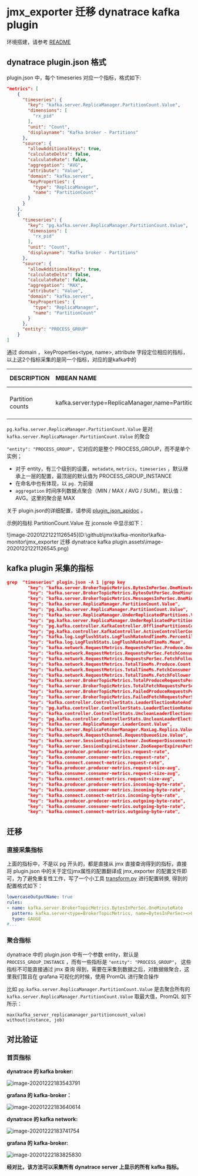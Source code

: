 # jmx_exporter 迁移 dynatrace kafka plugin

环境搭建，请参考 [README](README.md)

## dynatrace plugin.json 格式

plugin.json 中，每个 timeseries 对应一个指标，格式如下:

```json
"metrics": [
    {
      "timeseries": {
        "key": "kafka.server.ReplicaManager.PartitionCount.Value",
        "dimensions": [
          "rx_pid"
        ],
        "unit": "Count",
        "displayname": "Kafka broker - Partitions"
      },
      "source": {
        "allowAdditionalKeys": true,
        "calculateDelta": false,
        "calculateRate": false,
        "aggregation": "AVG",
        "attribute": "Value",
        "domain": "kafka.server",
        "keyProperties": {
          "type": "ReplicaManager",
          "name": "PartitionCount"
        }
      }
    },
    {
      "timeseries": {
        "key": "pg.kafka.server.ReplicaManager.PartitionCount.Value",
        "dimensions": [
          "rx_pid"
        ],
        "unit": "Count",
        "displayname": "Kafka broker - Partitions"
      },
      "source": {
        "allowAdditionalKeys": true,
        "calculateDelta": false,
        "calculateRate": false,
        "aggregation": "MAX",
        "attribute": "Value",
        "domain": "kafka.server",
        "keyProperties": {
          "type": "ReplicaManager",
          "name": "PartitionCount"
        }
      },
      "entity": "PROCESS_GROUP"
    }
]    
```

通过   domain ， keyProperties<type, name>,   attribute    字段定位相应的指标，以上这2个指标采集的是同一个指标，对应的是kafka中的

| DESCRIPTION      | MBEAN NAME                                           | NORMAL VALUE               |
| :--------------- | :--------------------------------------------------- | :------------------------- |
| Partition counts | kafka.server:type=ReplicaManager,name=PartitionCount | mostly even across brokers |

`pg.kafka.server.ReplicaManager.PartitionCount.Value` 是对  `kafka.server.ReplicaManager.PartitionCount.Value` 的聚合

`"entity": "PROCESS_GROUP"`，它对应的是整个 PROCESS_GROUP，而不是单个实例；

- 对于  entity，有三个级别的设置，`metadate`, `metrics`，`timeseries` ，默认继承上一层的配置，最顶层的默认值为 PROCESS_GROUP_INSTANCE
- 在命名中也有体现，以 `pg.` 为前缀
- `aggregation`  时间序列数据点聚合（MIN / MAX / AVG / SUM）。默认值：AVG。这里的聚合是 MAX

关于 plugin.json的详细配置，请参阅 [plugin_json_apidoc](https://dynatrace.github.io/plugin-sdk/api/plugin_json_apidoc.html) 。

示例的指标  PartitionCount.Value 在 jconsole 中显示如下：

![image-20201221221126545](D:\github\jmx\kafka-monitor\kafka-monitor\jmx_exporter 迁移 dynatrace kafka plugin.assets\image-20201221221126545.png)



## kafka plugin 采集的指标

```json
grep  "timeseries" plugin.json -A 1 |grep key
        "key": "kafka.server.BrokerTopicMetrics.BytesInPerSec.OneMinuteRate",
        "key": "kafka.server.BrokerTopicMetrics.BytesOutPerSec.OneMinuteRate",
        "key": "kafka.server.BrokerTopicMetrics.MessagesInPerSec.OneMinuteRate",
        "key": "kafka.server.ReplicaManager.PartitionCount.Value",
        "key": "pg.kafka.server.ReplicaManager.PartitionCount.Value",
        "key": "kafka.server.ReplicaManager.UnderReplicatedPartitions.Value",
        "key": "pg.kafka.server.ReplicaManager.UnderReplicatedPartitions.Value",
        "key": "pg.kafka.controller.KafkaController.OfflinePartitionsCount.Value",
        "key": "pg.kafka.controller.KafkaController.ActiveControllerCount.Value",
        "key": "kafka.log.LogFlushStats.LogFlushRateAndTimeMs.Percentile95th",
        "key": "kafka.log.LogFlushStats.LogFlushRateAndTimeMs.Mean",
        "key": "kafka.network.RequestMetrics.RequestsPerSec.Produce.OneMinuteRate.request",
        "key": "kafka.network.RequestMetrics.RequestsPerSec.FetchConsumer.OneMinuteRate.request",
        "key": "kafka.network.RequestMetrics.RequestsPerSec.FetchFollower.OneMinuteRate.request",
        "key": "kafka.network.RequestMetrics.TotalTimeMs.Produce.Count.request",
        "key": "kafka.network.RequestMetrics.TotalTimeMs.FetchConsumer.Count.request",
        "key": "kafka.network.RequestMetrics.TotalTimeMs.FetchFollower.Count.request",
        "key": "kafka.server.BrokerTopicMetrics.TotalProduceRequestsPerSec.OneMinuteRate",
        "key": "kafka.server.BrokerTopicMetrics.TotalFetchRequestsPerSec.OneMinuteRate",
        "key": "kafka.server.BrokerTopicMetrics.FailedProduceRequestsPerSec.OneMinuteRate",
        "key": "kafka.server.BrokerTopicMetrics.FailedFetchRequestsPerSec.OneMinuteRate",
        "key": "kafka.controller.ControllerStats.LeaderElectionRateAndTimeMs.OneMinuteRate",
        "key": "pg.kafka.controller.ControllerStats.LeaderElectionRateAndTimeMs.OneMinuteRate",
        "key": "kafka.controller.ControllerStats.UncleanLeaderElectionsPerSec.OneMinuteRate",
        "key": "pg.kafka.controller.ControllerStats.UncleanLeaderElectionsPerSec.OneMinuteRate",
        "key": "kafka.server.ReplicaManager.LeaderCount.Value",
        "key": "kafka.server.ReplicaFetcherManager.MaxLag.Replica.Value",
        "key": "kafka.network.RequestChannel.RequestQueueSize.Value",
        "key": "kafka.server.SessionExpireListener.ZooKeeperDisconnectsPerSec.OneMinuteRate",
        "key": "kafka.server.SessionExpireListener.ZooKeeperExpiresPerSec.OneMinuteRate",
        "key": "kafka.producer.producer-metrics.request-rate",
        "key": "kafka.consumer.consumer-metrics.request-rate",
        "key": "kafka.connect.connect-metrics.request-rate",
        "key": "kafka.producer.producer-metrics.request-size-avg",
        "key": "kafka.consumer.consumer-metrics.request-size-avg",
        "key": "kafka.connect.connect-metrics.request-size-avg",
        "key": "kafka.producer.producer-metrics.incoming-byte-rate",
        "key": "kafka.consumer.consumer-metrics.incoming-byte-rate",
        "key": "kafka.connect.connect-metrics.incoming-byte-rate",
        "key": "kafka.producer.producer-metrics.outgoing-byte-rate",
        "key": "kafka.consumer.consumer-metrics.outgoing-byte-rate",
        "key": "kafka.connect.connect-metrics.outgoing-byte-rate",
```

## 迁移

### 直接采集指标

上面的指标中，不是以 pg 开头的，都是直接从 jmx 直接查询得到的指标，直接将 plugin.json 中的关于定位jmx属性的配置翻译成 jmx_exporter 的配置文件即可，为了避免重复性工作，写了一个小工具  [transform.py](tools/transform.py)  进行配置转换, 得到的配置格式如下：

```yaml
lowercaseOutputName: true
rules:
- name: kafka.server.BrokerTopicMetrics.BytesInPerSec.OneMinuteRate
  pattern: kafka.server<type=BrokerTopicMetrics, name=BytesInPerSec><>OneMinuteRate
  type: GAUGE
#...
```

### 聚合指标

dynatrace 中的 plugin.json 中有一个参数 entity，默认是  `PROCESS_GROUP_INSTANCE` ，而有一些指标是 `"entity": "PROCESS_GROUP"`， 这些指标不可能直接通过 jmx 查询 得到，需要在采集到数据之后，对数据做聚合，这里我们暂且在 grafana 可视化的时候，使用 PromQL 进行聚合操作

比如   `pg.kafka.server.ReplicaManager.PartitionCount.Value`  是去聚合所有的 `kafka.server.ReplicaManager.PartitionCount.Value` 取最大值，PromQL 如下所示：

```
max(kafka_server_replicamanager_partitioncount_value) without(instance, job)
```



## 对比验证

### 首页指标

**dynatrace 的 kafka broker:**

![image-20201222183543791](D:\github\jmx\kafka-monitor\kafka-monitor\jmx_exporter迁移dynatrace_kafka_plugin.assets\image-20201222183543791.png)

**grafana 的 kafka-broker：**

![image-20201222183640614](D:\github\jmx\kafka-monitor\kafka-monitor\jmx_exporter迁移dynatrace_kafka_plugin.assets\image-20201222183640614.png)

**dynatrace 的 kafka network:**

![image-20201222183741754](D:\github\jmx\kafka-monitor\kafka-monitor\jmx_exporter迁移dynatrace_kafka_plugin.assets\image-20201222183741754.png)

**grafana 的 kafka-broker:**

![image-20201222183825830](D:\github\jmx\kafka-monitor\kafka-monitor\jmx_exporter迁移dynatrace_kafka_plugin.assets\image-20201222183825830.png)



**经对比，该方法可以采集所有 dynatrace server 上显示的所有 kafka 指标。**